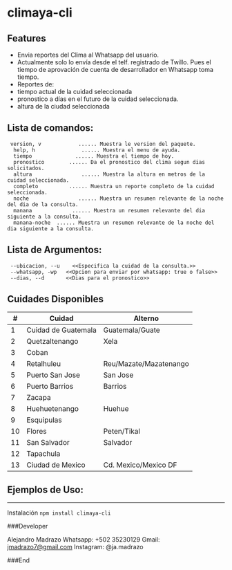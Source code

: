 # climaya-cli

## Features

- Envia reportes del Clima al Whatsapp del usuario. 
 - Actualmente solo lo envía desde el telf. registrado de Twillo. Pues el tiempo de aprovación de cuenta de desarrollador en Whatsapp toma tiempo. 
- Reportes de: 
 - tiempo actual de la cuidad seleccionada
 - pronostico a días en el futuro de la cuidad seleccionada. 
 - altura de la ciudad seleccionada

## Lista de comandos:
     version, v            ...... Muestra le version del paquete.
      help, h               ...... Muestra el menu de ayuda.
      tiempo              ...... Muestra el tiempo de hoy.
      pronostico        ...... Da el pronostico del clima segun dias solicitados.
      altura                ...... Muestra la altura en metros de la cuidad seleccionada.
      completo          ...... Muestra un reporte completo de la cuidad seleccionada.
      noche                ...... Muestra un resumen relevante de la noche del dia de la consulta. 
      manana             ...... Muestra un resumen relevante del dia siguiente a la consulta.
      manana-noche  ...... Muestra un resumen relevante de la noche del dia siguiente a la consulta.

## Lista de Argumentos:
     --ubicacion, --u    <<Especifica la cuidad de la consulta.>>
	 --whatsapp, -wp   <<Opcion para enviar por whatsapp: true o false>>
	 --dias, --d       <<Dias para el pronostico>>

## Cuidades Disponibles
| #  | Cuidad  | Alterno   |
| ------------ | ------------ | ------------ |
| 1  |  Cuidad de Guatemala | Guatemala/Guate  |
|  2 |  Quetzaltenango |  Xela |
|   3| Coban  |   |
|   4| Retalhuleu  | Reu/Mazate/Mazatenango  |
|   5| Puerto San Jose  | San Jose  |
|   6|  Puerto Barrios |  Barrios |
|   7|  Zacapa |   |
|   8|  Huehuetenango | Huehue  |
|   9| Esquipulas  |   |
|   10| Flores  | Peten/Tikal  |
|   11| San Salvador  |  Salvador |
|   12| Tapachula  |   |
|13| Ciudad de Mexico| Cd. Mexico/Mexico DF|

## Ejemplos de Uso:
------------
Instalación
`npm install climaya-cli
`

###Developer

Alejandro Madrazo
Whatsapp: +502 35230129
Gmail: jmadrazo7@gmail.com
Instagram: @ja.madrazo


###End
